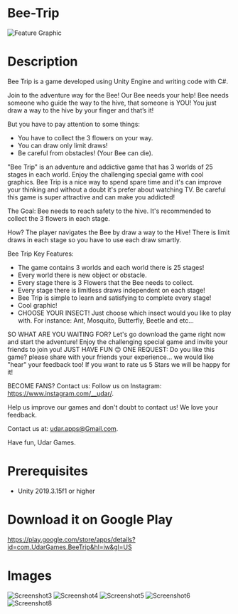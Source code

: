 # Bee-Trip
![Feature Graphic](https://user-images.githubusercontent.com/76158235/114706722-0273c800-9d32-11eb-8a63-0cbc04ad8c1f.png)

# Description
Bee Trip is a game developed using Unity Engine and writing code with C#.

Join to the adventure way for the Bee! Our Bee needs your help! Bee needs someone who guide the way to the hive, that someone is YOU!
You just draw a way to the hive by your finger and that’s it!

But you have to pay attention to some things:
- You have to collect the 3 flowers on your way.
- You can draw only limit draws!
- Be careful from obstacles! (Your Bee can die).

"Bee Trip" is an adventure and addictive game that has 3 worlds of 25 stages in each world. Enjoy the challenging special game with cool graphics.
Bee Trip is a nice way to spend spare time and it's can improve your thinking and without a doubt it's prefer about watching TV. Be careful this game is super attractive and can make you addicted!

The Goal:
Bee needs to reach safety to the hive. It's recommended to collect the 3 flowers in each stage.

How?
The player navigates the Bee by draw a way to the Hive! There is limit draws in each stage so you have to use each draw smartly.


Bee Trip Key Features:
- The game contains 3 worlds and each world there is 25 stages!
- Every world there is new object or obstacle.
- Every stage there is 3 Flowers that the Bee needs to collect.
- Every stage there is limitless draws independent on each stage!
- Bee Trip is simple to learn and satisfying to complete every stage!
- Cool graphic!
- CHOOSE YOUR INSECT! Just choose which insect would you like to play with. For instance: Ant, Mosquito, Butterfly, Beetle and etc...

SO WHAT ARE YOU WAITING FOR?
Let's go download the game right now and start the adventure!
Enjoy the challenging special game and invite your friends to join you!
JUST HAVE FUN 😊
ONE REQUEST:
Do you like this game? please share with your friends your experience... we would like "hear" your feedback too! If you want to rate us 5 Stars we will be happy for it!

BECOME FANS?
Contact us:
Follow us on Instagram: https://www.instagram.com/__udar/.


Help us improve our games and don't doubt to contact us! We love your feedback.

Contact us at: udar.apps@Gmail.com.

Have fun,
Udar Games.

# Prerequisites
- Unity 2019.3.15f1 or higher

# Download it on Google Play
https://play.google.com/store/apps/details?id=com.UdarGames.BeeTrip&hl=iw&gl=US

# Images
![Screenshot3](https://user-images.githubusercontent.com/76158235/114707900-6ba80b00-9d33-11eb-802f-59c3b58bdf8e.jpg)
![Screenshot4](https://user-images.githubusercontent.com/76158235/114707913-6ea2fb80-9d33-11eb-8a01-b475482cc888.jpg)
![Screenshot5](https://user-images.githubusercontent.com/76158235/114707923-71055580-9d33-11eb-8abb-0c486edc5893.jpg)
![Screenshot6](https://user-images.githubusercontent.com/76158235/114707938-75317300-9d33-11eb-8a7e-85e94f69a8b9.jpg)
![Screenshot8](https://user-images.githubusercontent.com/76158235/114707942-76fb3680-9d33-11eb-86fe-9556bb3be171.jpg)



